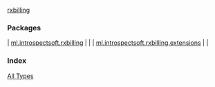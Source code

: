 [rxbilling](./index.md)

### Packages

| [ml.introspectsoft.rxbilling](ml.introspectsoft.rxbilling/index.md) |  |
| [ml.introspectsoft.rxbilling.extensions](ml.introspectsoft.rxbilling.extensions/index.md) |  |

### Index

[All Types](alltypes/index.md)